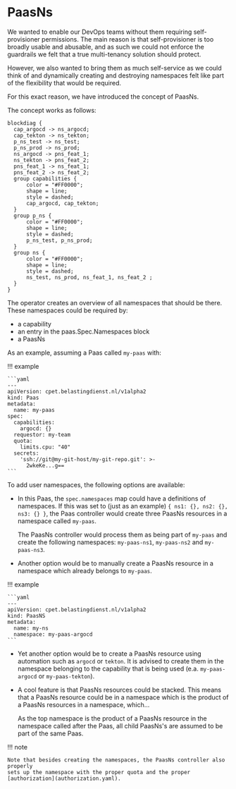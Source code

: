 # PaasNs

We wanted to enable our DevOps teams without them requiring self-provisioner
permissions. The main reason is that self-provisioner is too broadly usable and
abusable, and as such we could not enforce the guardrails we felt that a true
multi-tenancy solution should protect.

However, we also wanted to bring them as much self-service as we could think of
and dynamically creating and destroying namespaces felt like part of the flexibility
that would be required.

For this exact reason, we have introduced the concept of PaasNs.

The concept works as follows:

```kroki-blockdiag
blockdiag {
  cap_argocd -> ns_argocd;
  cap_tekton -> ns_tekton;
  p_ns_test -> ns_test;
  p_ns_prod -> ns_prod;
  ns_argocd -> pns_feat_1;
  ns_tekton -> pns_feat_2;
  pns_feat_1 -> ns_feat_1;
  pns_feat_2 -> ns_feat_2;
  group capabilities {
      color = "#FF0000";
      shape = line;
      style = dashed;
      cap_argocd, cap_tekton;
  }
  group p_ns {
      color = "#FF0000";
      shape = line;
      style = dashed;
      p_ns_test, p_ns_prod;
  }
  group ns {
      color = "#FF0000";
      shape = line;
      style = dashed;
      ns_test, ns_prod, ns_feat_1, ns_feat_2 ;
  }
}
```

The operator creates an overview of all namespaces that should be there.
These namespaces could be required by:

- a capability
- an entry in the paas.Spec.Namespaces block
- a PaasNs

As an example, assuming a Paas called `my-paas` with:

!!! example

    ```yaml
    ---
    apiVersion: cpet.belastingdienst.nl/v1alpha2
    kind: Paas
    metadata:
      name: my-paas
    spec:
      capabilities:
        argocd: {}
      requestor: my-team
      quota:
        limits.cpu: "40"
      secrets:
        'ssh://git@my-git-host/my-git-repo.git': >-
          2wkeKe...g==
    ```

To add user namespaces, the following options are available:

- In this Paas, the `spec.namespaces` map could have a definitions of namespaces.
  If this was set to (just as an example) `{ ns1: {}, ns2: {}, ns3: {} }`,
  the Paas controller would create three PaasNs resources in a namespace called `my-paas`.

  The PaasNs controller would process them as being part of `my-paas` and create
  the following namespaces: `my-paas-ns1`, `my-paas-ns2` and `my-paas-ns3`.

- Another option would be to manually create a PaasNs resource in a namespace
  which already belongs to `my-paas`.

!!! example

    ```yaml
    ---
    apiVersion: cpet.belastingdienst.nl/v1alpha2
    kind: PaasNS
    metadata:
      name: my-ns
      namespace: my-paas-argocd
    ```

- Yet another option would be to create a PaasNs resource using automation such as
  `argocd` or `tekton`.
  It is advised to create them in the namespace belonging to the capability that
  is being used (e.a. `my-paas-argocd` or `my-paas-tekton`).

- A cool feature is that PaasNs resources could be stacked. This means that a
  PaasNs resource could be in a namespace which is the product of a PaasNs
  resources in a namespace, which...

  As the top namespace is the product of a PaasNs resource in the namespace
  called after the Paas, all child PaasNs's are assumed to be part of the same Paas.

!!! note

    Note that besides creating the namespaces, the PaasNs controller also properly
    sets up the namespace with the proper quota and the proper [authorization](authorization.yaml).
